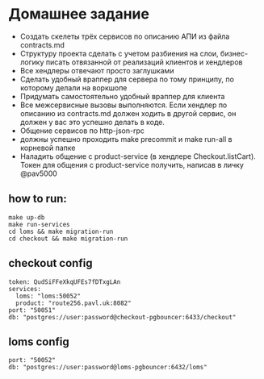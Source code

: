 # Домашнее задание

- Создать скелеты трёх сервисов по описанию АПИ из файла contracts.md
- Структуру проекта сделать с учетом разбиения на слои, бизнес-логику писать отвязанной от реализаций клиентов и хендлеров
- Все хендлеры отвечают просто заглушками
- Сделать удобный враппер для сервера по тому принципу, по которому делали на воркшопе
- Придумать самостоятельно удобный враппер для клиента
- Все межсервисные вызовы выполняются. Если хендлер по описанию из contracts.md должен ходить в другой сервис, он должен у вас это успешно делать в коде.
- Общение сервисов по http-json-rpc
- должны успешно проходить make precommit и make run-all в корневой папке
- Наладить общение с product-service (в хендлере Checkout.listCart). Токен для общения с product-service получить, написав в личку @pav5000

## how to run:

```
make up-db
make run-services
cd loms && make migration-run
cd checkout && make migration-run
```

## checkout config

```
token: QudSiFFeXkqUFEs7fDTxgLAn
services:
  loms: "loms:50052"
  product: "route256.pavl.uk:8082"
port: "50051"
db: "postgres://user:password@checkout-pgbouncer:6433/checkout"
```

## loms config

```
port: "50052"
db: "postgres://user:password@loms-pgbouncer:6432/loms"
```
